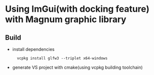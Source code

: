 # Using ImGui(with docking feature) with Magnum graphic library

## Build

* install dependencies

		vcpkg install glfw3 --triplet x64-windows

* generate VS project with cmake(using vcpkg building toolchain)
